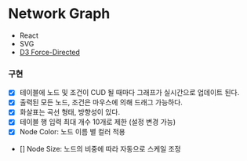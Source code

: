 # Network Graph

- React
- SVG
- [D3 Force-Directed](https://github.com/d3/d3-force)

### 구현

- [x] 테이블에 노드 및 조건이 CUD 될 때마다 그래프가 실시간으로 업데이트 된다.
- [x] 출력된 모든 노드, 조건은 마우스에 의해 드래그 가능하다.
- [x] 화살표는 곡선 형태, 방향성이 있다.
- [x] 테이블 행 입력 최대 개수 10개로 제한 (설정 변경 가능)
- [x] Node Color: 노드 이름 별 컬러 적용
- [] Node Size: 노드의 비중에 따라 자동으로 스케일 조정
